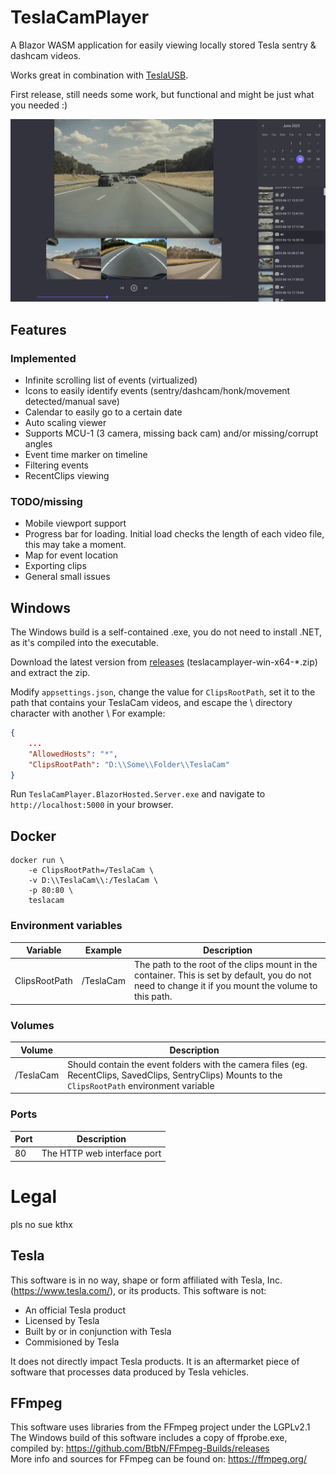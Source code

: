 # TeslaCamPlayer

A Blazor WASM application for easily viewing locally stored Tesla sentry & dashcam videos.

Works great in combination with [TeslaUSB](https://github.com/marcone/teslausb).

First release, still needs some work, but functional and might be just what you needed :)

![Screenshot](readme/screenshot.png)

## Features

### Implemented

- Infinite scrolling list of events (virtualized)
- Icons to easily identify events (sentry/dashcam/honk/movement detected/manual save)
- Calendar to easily go to a certain date
- Auto scaling viewer
- Supports MCU-1 (3 camera, missing back cam) and/or missing/corrupt angles
- Event time marker on timeline
- Filtering events
- RecentClips viewing

### TODO/missing

- Mobile viewport support
- Progress bar for loading. Initial load checks the length of each video file, this may take a moment.
- Map for event location
- Exporting clips
- General small issues

## Windows

The Windows build is a self-contained .exe, you do not need to install .NET, as it's compiled into the executable.

Download the latest version from [releases](https://github.com/Rene-Sackers/TeslaCamPlayer/releases/tag/v2023.7.23.1431) (teslacamplayer-win-x64-\*.zip) and extract the zip.

Modify `appsettings.json`, change the value for `ClipsRootPath`, set it to the path that contains your TeslaCam videos, and escape the \\ directory character with another \\ For example:

```json
{
	...
	"AllowedHosts": "*",
	"ClipsRootPath": "D:\\Some\\Folder\\TeslaCam"
}

```

Run `TeslaCamPlayer.BlazorHosted.Server.exe` and navigate to `http://localhost:5000` in your browser.

## Docker

```
docker run \
	-e ClipsRootPath=/TeslaCam \
	-v D:\\TeslaCam\\:/TeslaCam \
	-p 80:80 \
	teslacam
```

### Environment variables

| Variable      | Example   | Description                                                                                                                                          |
| ------------- | --------- | ---------------------------------------------------------------------------------------------------------------------------------------------------- |
| ClipsRootPath | /TeslaCam | The path to the root of the clips mount in the container. This is set by default, you do not need to change it if you mount the volume to this path. |

### Volumes

| Volume    | Description                                                                                                                                          |
| --------- | ---------------------------------------------------------------------------------------------------------------------------------------------------- |
| /TeslaCam | Should contain the event folders with the camera files (eg. RecentClips, SavedClips, SentryClips) Mounts to the `ClipsRootPath` environment variable |

### Ports

| Port | Description                 |
| ---- | --------------------------- |
| 80   | The HTTP web interface port |

# Legal

pls no sue kthx

## Tesla

This software is in no way, shape or form affiliated with Tesla, Inc. (https://www.tesla.com/), or its products.
This software is not:

- An official Tesla product
- Licensed by Tesla
- Built by or in conjunction with Tesla
- Commisioned by Tesla

It does not directly impact Tesla products. It is an aftermarket piece of software that processes data produced by Tesla vehicles.

## FFmpeg

This software uses libraries from the FFmpeg project under the LGPLv2.1  
The Windows build of this software includes a copy of ffprobe.exe, compiled by: https://github.com/BtbN/FFmpeg-Builds/releases  
More info and sources for FFmpeg can be found on: https://ffmpeg.org/

[def]: releases
